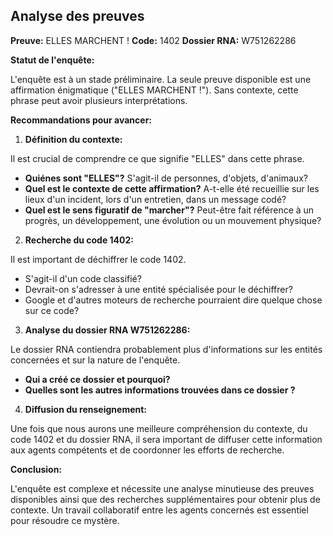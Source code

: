 ## Analyse des preuves 

**Preuve:**  ELLES MARCHENT !
**Code:** 1402
**Dossier RNA:** W751262286

**Statut de l'enquête:** 

L'enquête est à un stade préliminaire. La seule preuve disponible est une affirmation énigmatique ("ELLES MARCHENT !"). Sans contexte, cette phrase peut avoir plusieurs interprétations. 

**Recommandations pour avancer:**

1. **Définition du contexte:**  

Il est crucial de comprendre ce que signifie "ELLES" dans cette phrase.  

* **Quiénes sont "ELLES"?** S'agit-il de personnes, d'objets, d'animaux? 
* **Quel est le contexte de cette affirmation?**  A-t-elle été recueillie sur les lieux d'un incident, lors d'un entretien, dans un message codé? 
* **Quel est le sens figuratif de "marcher"?**  Peut-être fait référence à un progrès, un développement, une évolution ou un mouvement physique?

2. **Recherche du code 1402:**

Il est important de déchiffrer le code 1402. 

* S'agit-il d'un code classifié? 
* Devrait-on s'adresser à une entité spécialisée pour le déchiffrer?
* Google et d'autres moteurs de recherche pourraient dire quelque chose sur ce code?


3. **Analyse du dossier RNA W751262286:**

 Le dossier RNA contiendra probablement plus d'informations sur les entités concernées et sur la nature de l'enquête. 

* **Qui a créé ce dossier et pourquoi?** 
*  **Quelles sont les autres informations trouvées dans ce dossier ?**

4. **Diffusion du renseignement:**

 Une fois que nous aurons une meilleure compréhension du contexte, du code 1402 et du dossier RNA, il sera important de diffuser cette information aux agents compétents et de coordonner les efforts de recherche.

**Conclusion:**

L'enquête est complexe et nécessite une analyse minutieuse des preuves disponibles ainsi que des recherches supplémentaires pour obtenir plus de contexte. Un travail collaboratif entre les agents concernés est essentiel pour résoudre ce mystère. 
